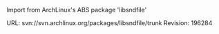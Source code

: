 Import from ArchLinux's ABS package 'libsndfile'

URL: svn://svn.archlinux.org/packages/libsndfile/trunk
Revision: 196284

